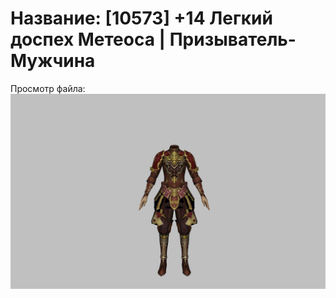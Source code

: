 # Название: [10573] +14 Легкий доспех Метеоса | Призыватель-Мужчина

Просмотр файла:
![p080030.png](p080030.png)